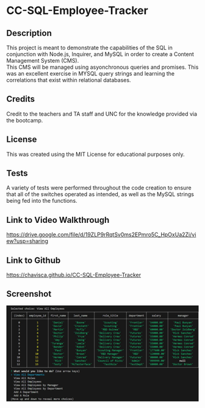 # CC-SQL-Employee-Tracker

## Description

This project is meant to demonstrate the capabilities of the SQL in conjunction with Node.js, Inquirer, and MySQL in order to create a Content Management System (CMS).  
This CMS will be managed using asyonchronous queries and promises.  This was an excellent exercise in MYSQL query strings and learning the correlations that exist within relational databases.  

## Credits

Credit to the teachers and TA staff and UNC for the knowledge provided via the bootcamp.  

## License
This was created using the MIT License for educational purposes only.  

## Tests  
A variety of tests were performed throughout the code creation to ensure that all of the switches operated as intended, as well as the MySQL strings being fed into the functions.  

## Link to Video Walkthrough
https://drive.google.com/file/d/19ZLP9rRqtSv0ms2EPmro5C_HpOxUa2Zi/view?usp=sharing
## Link to Github
https://chavisca.github.io/CC-SQL-Employee-Tracker

## Screenshot

![Screenshot_of_the_Express_Note_Taker](/assets/images/screenshot.JPG)